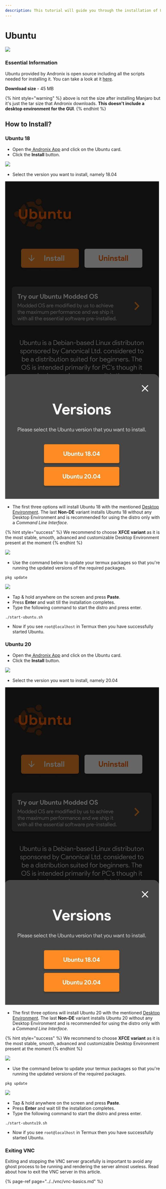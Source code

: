```yaml
---
description: This tutorial will guide you through the installation of Ubuntu 20
---
```


# Ubuntu

![](https://github.com/AndronixApp/docs/raw/0f6e87f7433bb0a412a4ddf71ac99121c85ff5e7/.gitbook/assets/ubuntu_banner.png)

### Essential Information

Ubuntu provided by Andronix is open source including all the scripts needed for installing it. You can take a look at it [here](https://github.com/AndronixApp/AndronixOrigin).

**Download size** - 45 MB

{% hint style="warning" %}
 above is not the size after installing Manjaro but it's just the tar size that Andronix downloads. **This doesn't include a desktop environment for the GUI**.
{% endhint %}

## How to Install?

### Ubuntu 18

* Open the[ Andronix App](https://andronix.app/) and click on the Ubuntu card.
* Click the **Install** button.

![](../../.gitbook/assets/ubuntu.png)

* Select the version you want to install, namely 18.04

![](../../.gitbook/assets/ubuntu_selection.png)

* The first three options will install Ubuntu 18 with the mentioned [Desktop Environment](https://en.wikipedia.org/wiki/Desktop_environment). The last **Non-DE** variant installs Ubuntu 18 without any Desktop Environment and is recommended for using the distro only with a _Command Line Interface_.

{% hint style="success" %}
We recommend to choose **XFCE variant** as it is the most stable, smooth, advanced and customizable Desktop Environment present at the moment
{% endhint %}

![](../../.gitbook/assets/ubuntu_install_sheet.png)

* Use the command below to update your termux packages so that you're running the updated versions of the required packages.

```text
pkg update
```

![](../../.gitbook/assets/termux-1.png)

* Tap & hold anywhere on the screen and press **Paste**.
* Press **Enter** and wait till the installation completes.
* Type the following command to start the distro and press enter.

```text
./start-ubuntu.sh
```

* Now if you see `root@localhost` in Termux then you have successfully started Ubuntu.



### Ubuntu 20

* Open the[ Andronix App](https://andronix.app/) and click on the Ubuntu card.
* Click the **Install** button.

![](../../.gitbook/assets/ubuntu.png)

* Select the version you want to install, namely 20.04

![](../../.gitbook/assets/ubuntu_selection.png)

* The first three options will install Ubuntu 20 with the mentioned [Desktop Environment](https://en.wikipedia.org/wiki/Desktop_environment). The last **Non-DE** variant installs Ubuntu 20 without any Desktop Environment and is recommended for using the distro only with a _Command Line Interface_.

{% hint style="success" %}
We recommend to choose **XFCE variant** as it is the most stable, smooth, advanced and customizable Desktop Environment present at the moment
{% endhint %}

![](../../.gitbook/assets/ubuntu_install_sheet.png)

* Use the command below to update your termux packages so that you're running the updated versions of the required packages.

```text
pkg update
```

![](../../.gitbook/assets/termux-1.png)

* Tap & hold anywhere on the screen and press **Paste**.
* Press **Enter** and wait till the installation completes.
* Type the following command to start the distro and press enter.

```text
./start-ubuntu19.sh
```

* Now if you see `root@localhost` in Termux then you have successfully started Ubuntu.

### Exiting VNC

Exiting and stopping the VNC server gracefully is important to avoid any ghost process to be running and rendering the server almost useless. Read about how to exit the VNC server in this article.

{% page-ref page="../../vnc/vnc-basics.md" %}

